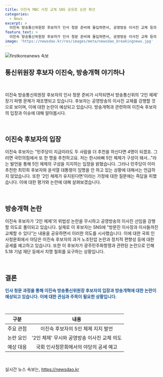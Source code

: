 ```yaml
---
title: 이진숙 MBC 사장 교체 SNS 공유로 논란 확산
categories:
  - News
excerpt: >
  이진숙 방송통신위원장 후보자가 인사 청문 준비에 돌입하면서, 공영방송 이사진 교체 등의 강행을 시사한 것으로 보입니다. 이에 대한 민주당의 책임론과 후보자의 입장 등이 논의되고 있는 가운데, 야당은 후보자의 노조탄압 논란 등을 공세할 전망이며, 관련 단체들은 후보자의 철회를 요구하고 있습니다. 이에 대한 국회 인사청문회에서의 토론이 예상되고 있습니다. [150자]
feature_text: >
  이진숙 방송통신위원장 후보자가 인사 청문 준비에 돌입하면서, 공영방송 이사진 교체 등의 강행을 시사한 것으로 보입니다. 이에 대한 민주당의 책임론과 후보자의 입장 등이 논의되고 있는 가운데, 야당은 후보자의 노조탄압 논란 등을 공세할 전망이며, 관련 단체들은 후보자의 철회를 요구하고 있습니다. 이에 대한 국회 인사청문회에서의 토론이 예상되고 있습니다. [150자]
image: 'https://newsdao.kr/res/images/meta/newsdao_breakingnews.jpg'
---
```


<p><img src="https://newsdao.kr/res/images/meta/newsdao_breakingnews.jpg" alt="firstkoreanews 속보" /></p>

<h2>통신위원장 후보자 이진숙, 방송개혁 야기하나</h2>

<p data-ke-size="size16">&nbsp;</p>

<p>이진숙 방송통신위원장 후보자의 인사 청문 준비가 시작되면서 방송통신위의 '2인 체제' 장기 파행 문제가 재조명되고 있습니다. 후보자는 공영방송의 이사진 교체를 강행할 것으로 보이며, 이에 대한 논란이 예상되고 있습니다. 방송개혁과 관련하여 이진숙 후보자의 입장과 이슈에 대해 알아봅시다.</p>

<p data-ke-size="size16">&nbsp;</p>

<h2 data-ke-size="size26">이진숙 후보자의 입장</h2>

<p data-ke-size="size16">이진숙 후보자는 "민주당이 지금이라도 두 사람을 더 추천을 하신다면 4명이 되겠죠. 그러면 국민의힘에서 또 한 명을 추천하고요. 저는 한시바삐 5인 체제가 구성이 돼서..."라는 발언을 통해 5인 체제의 구성을 지지하는 입장을 밝혔습니다. 그러나 민주당이 이미 추천한 최민희 후보자와 윤석열 대통령이 임명을 안 하고 있는 상황에 대해서는 언급하지 않았습니다. 또한 '2인 체제가 유지된다면'이라는 가정에 대한 질문에는 즉답을 피했습니다. 이에 대한 평가와 논란에 대해 살펴보겠습니다.</p>

<p data-ke-size="size16">&nbsp;</p>

<h2 data-ke-size="size26">방송개혁 논란</h2>

<p data-ke-size="size16">이진숙 후보자가 '2인 체제'의 위법성 논란을 무시하고 공영방송의 이사진 선임을 강행할 의도로 풀이되고 있습니다. 실제로 이 후보자는 SNS에 "방문진 이사장과 이사들까진 교체할 수 있다"는 내용을 공유하면서 이러한 의도를 시사했습니다. 이에 대한 국회 인사청문회에서 야당은 이진숙 후보자의 과거 노조탄압 논란과 정치적 편향성 등에 대한 공세를 예고하고 있습니다. 또한 이 후보자가 광주민주화항쟁과 관련된 논란으로 인해 5.18 기념 재단 등에서 지명 철회를 요구하는 상황입니다.</p>

<p data-ke-size="size16">&nbsp;</p>

<h2 data-ke-size="size26">결론</h2>

<p data-ke-size="size16"><b><span style="color: #1a5490;">인사 청문 과정을 통해 이진숙 방송통신위원장 후보자의 입장과 방송개혁에 대한 논란이 예상되고 있습니다. 이에 대한 관심과 주목이 필요한 상황입니다.</span></b></p>

<p data-ke-size="size16">&nbsp;</p>

<table>
    <thead>
        <tr>
            <th style="text-align: center;">구분</th>
            <th style="text-align: center;">내용</th>
        </tr>
    </thead>
    <tbody>
        <tr>
            <td style="text-align: center;">주요 관점</td>
            <td style="text-align: center;">이진숙 후보자의 5인 체제 지지 발언</td>
        </tr>
        <tr>
            <td style="text-align: center;">논란 요인</td>
            <td style="text-align: center;">'2인 체제' 무시와 공영방송 이사진 교체 의도</td>
        </tr>
        <tr>
            <td style="text-align: center;">예상 대응</td>
            <td style="text-align: center;">국회 인사청문회에서의 야당의 공세 예고</td>
        </tr>
    </tbody>
</table>

<p data-ke-size="size16">&nbsp;</p>
실시간 뉴스 속보는, <a href="https://newsdao.kr" rel="dofollow">https://newsdao.kr</a>


